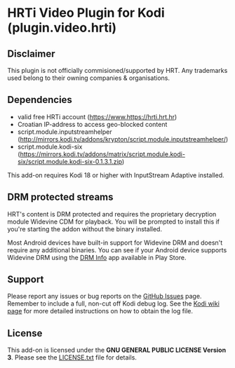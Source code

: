 # HRTi Video Plugin for Kodi (plugin.video.hrti)

## Disclaimer
This plugin is not officially commisioned/supported by HRT.
Any trademarks used belong to their owning companies & organisations.

## Dependencies
 * valid free HRTi account (https://www.https://hrti.hrt.hr)
 * Croatian IP-address to access geo-blocked content
 * script.module.inputstreamhelper (http://mirrors.kodi.tv/addons/krypton/script.module.inputstreamhelper/)
 * script.module.kodi-six (https://mirrors.kodi.tv/addons/matrix/script.module.kodi-six/script.module.kodi-six-0.1.3.1.zip)

This add-on requires Kodi 18 or higher with InputStream Adaptive installed.

## DRM protected streams
HRT's content is DRM protected and requires the proprietary decryption module Widevine CDM for playback. You will be prompted to install this if you're starting the addon without the binary installed.
 
Most Android devices have built-in support for Widevine DRM and doesn't require any additional binaries. You can see if your Android device supports Widevine DRM using the [DRM Info](https://play.google.com/store/apps/details?id=com.androidfung.drminfo) app available in Play Store.

## Support
Please report any issues or bug reports on the [GitHub Issues](https://github.com/nirvana-7777/plugin.video.hrti/issues) page. Remember to include a full, non-cut off Kodi debug log. See the [Kodi wiki page](http://kodi.wiki/view/Log_file/Advanced) for more detailed instructions on how to obtain the log file.

## License
This add-on is licensed under the **GNU GENERAL PUBLIC LICENSE Version 3**. Please see the [LICENSE.txt](LICENSE.txt) file for details.
